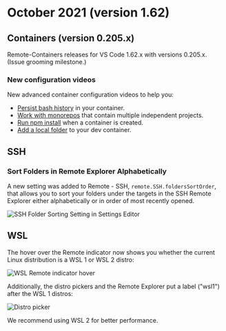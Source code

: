 # October 2021 (version 1.62)

## Containers (version 0.205.x)

Remote-Containers releases for VS Code 1.62.x with versions 0.205.x. (Issue grooming milestone.)

### New configuration videos

New advanced container configuration videos to help you:

* [Persist bash history](https://code.visualstudio.com/remote/advancedcontainers/persist-bash-history) in your container.
* [Work with monorepos](https://code.visualstudio.com/remote/advancedcontainers/change-default-source-mount) that contain multiple independent projects.
* [Run npm install](https://code.visualstudio.com/remote/advancedcontainers/start-processes) when a container is created.
* [Add a local folder](https://code.visualstudio.com/remote/advancedcontainers/add-local-file-mount) to your dev container.

## SSH

### Sort Folders in Remote Explorer Alphabetically

A new setting was added to Remote - SSH, `remote.SSH.foldersSortOrder`, that allows you to sort your folders under the targets in the SSH Remote Explorer either alphabetically or in order of most recently opened.

![SSH Folder Sorting Setting in Settings Editor](images/1_62/ssh-folder-sorting-setting.png)

## WSL

The hover over the Remote indicator now shows you whether the current Linux distribution is a WSL 1 or WSL 2 distro:

![WSL Remote indicator hover](images/1_62/wsl-remote-indicator-hover.png)

Additionally, the distro pickers and the Remote Explorer put a label ("wsl1") after the WSL 1 distros:

![Distro picker](images/1_62/distro-picker.png)

We recommend using WSL 2 for better performance.
